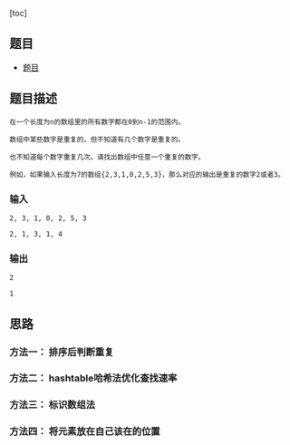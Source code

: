 [toc]

## 题目
- [题目](https://blog.csdn.net/gatieme/article/details/51540159)

## 题目描述
```text
在一个长度为n的数组里的所有数字都在0到n-1的范围内。

数组中某些数字是重复的，但不知道有几个数字是重复的。

也不知道每个数字重复几次。请找出数组中任意一个重复的数字。

例如，如果输入长度为7的数组{2,3,1,0,2,5,3}，那么对应的输出是重复的数字2或者3。
```

### 输入 
```text
2, 3, 1, 0, 2, 5, 3

2, 1, 3, 1, 4
```

### 输出
```text
2

1
```

## 思路
### 方法一： 排序后判断重复

### 方法二： hashtable哈希法优化查找速率

### 方法三： 标识数组法

### 方法四： 将元素放在自己该在的位置

